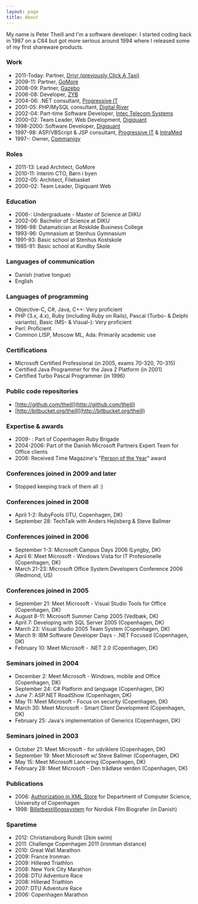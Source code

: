 ```yaml
---
layout: page
title: About
---
```


My name is Peter Theill and I'm a software developer. I started coding back in 1987 on a C64 but got more serious around 1994 where I released some of my first shareware products.

### Work

* 2011-Today: Partner, [Drivr (previously Click A Taxi)](http://drivr.com)
* 2009-11: Partner, [GoMore](http://gomore.dk)
* 2008-09: Partner, [Gazebo](http://gzb.dk)
* 2006-08: Developer, [ZYB](http://zyb.com)
* 2004-06: .NET consultant, [Progressive IT](http://www.progressive.dk)
* 2001-05: PHP/MySQL consultant, [Digital River](http://www.digitalriver.com)
* 2002-04: Part-time Software Developer, [Intec Telecom Systems](http://www.intec-telecom-systems.com)
* 2000-02: Team Leader, Web Development, [Digiquant](http://www.digiquant.com)
* 1998-2000: Software Developer, [Digiquant](http://www.digiquant.com)
* 1997-98: ASP/VBScript & JSP consultant, [Progressive IT](http://www.progressive.dk) & [IntraMed](http://www.intramed.dk)
* 1997-: Owner, [Commanigy](http://commanigy.com)


### Roles

* 2011-13: Lead Architect, GoMore
* 2010-11: Interim CTO, Børn i byen
* 2002-05: Architect, Filebasket
* 2000-02: Team Leader, Digiquant Web


### Education

* 2006-: Undergraduate - Master of Science at DIKU
* 2002-06: Bachelor of Science at DIKU
* 1996-98: Datamatician at Roskilde Business College
* 1993-96: Gymnasium at Stenhus Gymnasium
* 1991-93: Basic school at Stenhus Kostskole
* 1985-91: Basic school at Kundby Skole

### Languages of communication

* Danish (native tongue)
* English


### Languages of programming

* Objective-C, C#, Java, C++: Very proficient
* PHP (3.x, 4.x), Ruby (including Ruby on Rails), Pascal (Turbo- &amp; Delphi variants), Basic (MS- 
&amp; Visual-): Very proficient
* Perl: Proficient
* Common LISP, Moscow ML, Ada: Primarily academic use


### Certifications

* Microsoft Certified Professional (in 2005, exams 70-320, 70-315)
* Certified Java Programmer for the Java 2 Platform (in 2001)
* Certified Turbo Pascal Programmer (in 1996)


### Public code repositories

* [http://github.com/theill](http://github.com/theill)
* [http://bitbucket.org/theill](http://bitbucket.org/theill)


### Expertise & awards

* 2009- : Part of Copenhagen Ruby Brigade
* 2004-2006: Part of the Danish Microsoft Partners Expert Team for Office clients
* 2006: Received Time Magazine's "[Person of the Year](http://en.wikipedia.org/wiki/You_(Time_Person_of_the_Year))" award


### Conferences joined in 2009 and later

* Stopped keeping track of them all :)


### Conferences joined in 2008

* April 1-2: RubyFools (ITU, Copenhagen, DK)
* September 28: TechTalk with Anders Hejlsberg &amp; Steve Ballmer


### Conferences joined in 2006

* September 1-3: Microsoft Campus Days 2006 (Lyngby, DK)
* April 6: Meet Microsoft - Windows Vista for IT Profesionelle (Copenhagen, DK)
* March 21-23: Microsoft Office System Developers Conference 2006 (Redmond, US)


### Conferences joined in 2005

* September 21: Meet Microsoft - Visual Studio Tools for Office (Copenhagen, DK)
* August 8-11: Microsoft Summer Camp 2005 (Vedb<span lang="da">æ</span>k, DK)
* April 7: Developing with SQL Server 2005 (Copenhagen, DK)
* March 23: Visual Studio 2005 Team System (Copenhagen, DK)
* March 9: IBM Software Developer Days - .NET Focused (Copenhagen, DK)
* February 10: Meet Microsoft - .NET 2.0 (Copenhagen, DK)


### Seminars joined in 2004

* December 2: Meet Microsoft - Windows, mobile and Office (Copenhagen, DK)
* September 24: C# Platform and language (Copenhagen, DK)
* June 7: ASP.NET RoadShow (Copenhagen, DK)
* May 11: Meet Microsoft - Focus on security (Copenhagen, DK)
* March 30: Meet Microsoft - Smart Client Development (Copenhagen, DK)
* February 25: Java&#39;s implementation of Generics (Copenhagen, DK)


### Seminars joined in 2003

* October 21: Meet Microsoft - for udviklere (Copenhagen, DK)
* September 19: Meet Microsoft w/ Steve Ballmer (Copenhagen, DK)
* May 15: Meet Microsoft Lancering (Copenhagen, DK)
* February 28: Meet Microsoft - Den tr&aring;dl&oslash;se verden (Copenhagen, DK)


### Publications

* 2006: <a href="/publications/authx.pdf">Authorization in XML Store</a> for Department of Computer Science, University of Copenhagen
* 1998: <a href="/publications/billetbestilling.pdf">Billetbestillingssystem</a> for Nordisk Film Biografer (in Danish)


### Sparetime

* 2012: Christiansborg Rundt (2km swim)
* 2011: Challenge Copenhagen 2011 (ironman distance)
* 2010: Great Wall Marathon
* 2009: France Ironman
* 2009: Hillerød Triathlon
* 2008: New York City Marathon
* 2008: DTU Adventure Race
* 2008: Hillerød Triathlon
* 2007: DTU Adventure Race
* 2006: Copenhagen Marathon
